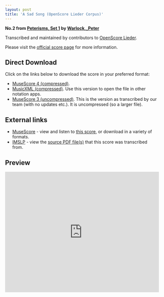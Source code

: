 ```yaml
---
layout: post
title: 'A Sad Song (OpenScore Lieder Corpus)'
---
```


__No.2 from [Peterisms, Set 1](https://fourscoreandmore.org/openscore/lieder/Warlock%2C_Peter/Peterisms%2C_Set_1/) by [Warlock,_Peter](https://fourscoreandmore.org/openscore/lieder/Warlock%2C_Peter)__

Transcribed and maintained by contributors to [OpenScore Lieder].

Please visit the [official score page] for more information.

[official score page]: https://musescore.com/openscore-lieder-corpus/scores/6447342
[OpenScore Lieder]: https://musescore.com/openscore-lieder-corpus

## Direct Download

Click on the links below to download the score in your preferred format:
- [MuseScore 4 (compressed)](https://fourscoreandmore.org/openscore/lieder/Warlock%2C_Peter/Peterisms%2C_Set_1/2_A_Sad_Song.mscz).
- [MusicXML (compressed)](https://fourscoreandmore.org/openscore/lieder/Warlock%2C_Peter/Peterisms%2C_Set_1/2_A_Sad_Song.mxl). Use this version to open the file in other notation apps.
- [MuseScore 3 (uncompressed)](https://raw.githubusercontent.com/OpenScore/Lieder/refs/heads/main/scores/Warlock%2C_Peter/Peterisms%2C_Set_1/2_A_Sad_Song/lc6447342.mscx). This is the version as transcribed by our team (with no updates etc.). It is uncompressed (so a larger file).

## External links

- [MuseScore] - view and listen to [this score][MuseScore], or download in a variety of formats.
- [IMSLP] - view the [source PDF file(s)][IMSLP] that this score was transcribed from.

[MuseScore]: https://musescore.com/score/6447342
[IMSLP]: https://imslp.org/wiki/Special:ReverseLookup/272293

## Preview

<iframe width="100%" height="394" src="https://musescore.com/openscore-lieder-corpus/scores/6447342/embed" frameborder="0" allowfullscreen allow="autoplay; fullscreen"></iframe>
